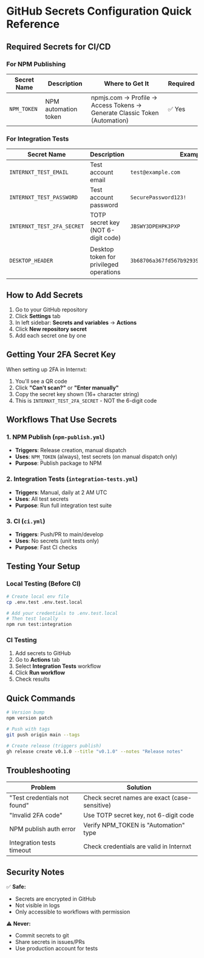 # GitHub Secrets Configuration Quick Reference

## Required Secrets for CI/CD

### For NPM Publishing
| Secret Name | Description | Where to Get It | Required |
|------------|-------------|-----------------|----------|
| `NPM_TOKEN` | NPM automation token | npmjs.com → Profile → Access Tokens → Generate Classic Token (Automation) | ✅ Yes |

### For Integration Tests
| Secret Name | Description | Example | Required |
|------------|-------------|---------|----------|
| `INTERNXT_TEST_EMAIL` | Test account email | `test@example.com` | ✅ Yes |
| `INTERNXT_TEST_PASSWORD` | Test account password | `SecurePassword123!` | ✅ Yes |
| `INTERNXT_TEST_2FA_SECRET` | TOTP secret key (NOT 6-digit code) | `JBSWY3DPEHPK3PXP` | ✅ Yes |
| `DESKTOP_HEADER` | Desktop token for privileged operations | `3b68706a367fd567b929396290b1de40768bb768` | ⚪ Optional (has default) |

## How to Add Secrets

1. Go to your GitHub repository
2. Click **Settings** tab
3. In left sidebar: **Secrets and variables** → **Actions**
4. Click **New repository secret**
5. Add each secret one by one

## Getting Your 2FA Secret Key

When setting up 2FA in Internxt:
1. You'll see a QR code
2. Click **"Can't scan?"** or **"Enter manually"**
3. Copy the secret key shown (16+ character string)
4. This is `INTERNXT_TEST_2FA_SECRET` - NOT the 6-digit code

## Workflows That Use Secrets

### 1. NPM Publish (`npm-publish.yml`)
- **Triggers**: Release creation, manual dispatch
- **Uses**: `NPM_TOKEN` (always), test secrets (on manual dispatch only)
- **Purpose**: Publish package to NPM

### 2. Integration Tests (`integration-tests.yml`)
- **Triggers**: Manual, daily at 2 AM UTC
- **Uses**: All test secrets
- **Purpose**: Run full integration test suite

### 3. CI (`ci.yml`)
- **Triggers**: Push/PR to main/develop
- **Uses**: No secrets (unit tests only)
- **Purpose**: Fast CI checks

## Testing Your Setup

### Local Testing (Before CI)
```bash
# Create local env file
cp .env.test .env.test.local

# Add your credentials to .env.test.local
# Then test locally
npm run test:integration
```

### CI Testing
1. Add secrets to GitHub
2. Go to **Actions** tab
3. Select **Integration Tests** workflow
4. Click **Run workflow**
5. Check results

## Quick Commands

```bash
# Version bump
npm version patch

# Push with tags
git push origin main --tags

# Create release (triggers publish)
gh release create v0.1.0 --title "v0.1.0" --notes "Release notes"
```

## Troubleshooting

| Problem | Solution |
|---------|----------|
| "Test credentials not found" | Check secret names are exact (case-sensitive) |
| "Invalid 2FA code" | Use TOTP secret key, not 6-digit code |
| NPM publish auth error | Verify NPM_TOKEN is "Automation" type |
| Integration tests timeout | Check credentials are valid in Internxt |

## Security Notes

✅ **Safe:**
- Secrets are encrypted in GitHub
- Not visible in logs
- Only accessible to workflows with permission

⚠️ **Never:**
- Commit secrets to git
- Share secrets in issues/PRs
- Use production account for tests
